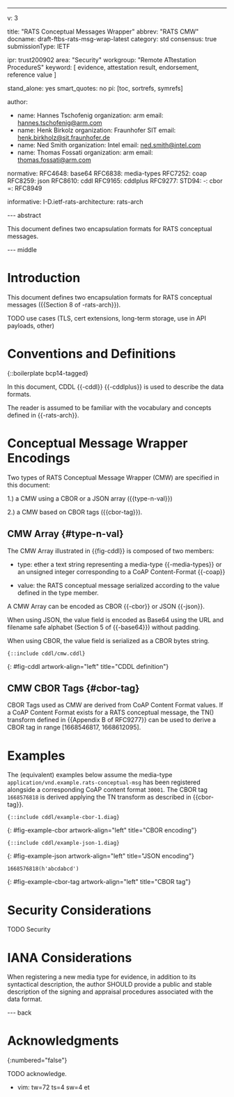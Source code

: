 ---
v: 3

title: "RATS Conceptual Messages Wrapper"
abbrev: "RATS CMW"
docname: draft-ftbs-rats-msg-wrap-latest
category: std
consensus: true
submissionType: IETF

ipr: trust200902
area: "Security"
workgroup: "Remote ATtestation ProcedureS"
keyword: [ evidence, attestation result, endorsement, reference value ]

stand_alone: yes
smart_quotes: no
pi: [toc, sortrefs, symrefs]

author:
 - name: Hannes Tschofenig
   organization: arm
   email: hannes.tschofenig@arm.com
 - name: Henk Birkolz
   organization: Fraunhofer SIT
   email: henk.birkholz@sit.fraunhofer.de
 - name: Ned Smith
   organization: Intel
   email: ned.smith@intel.com
 - name: Thomas Fossati
   organization: arm
   email: thomas.fossati@arm.com

normative:
  RFC4648: base64
  RFC6838: media-types
  RFC7252: coap
  RFC8259: json
  RFC8610: cddl
  RFC9165: cddlplus
  RFC9277:
  STD94:
    -: cbor
    =: RFC8949

informative:
  I-D.ietf-rats-architecture: rats-arch

--- abstract

This document defines two encapsulation formats for RATS conceptual
messages.

--- middle

# Introduction

This document defines two encapsulation formats for RATS conceptual
messages ({{Section 8 of -rats-arch}}).

TODO use cases (TLS, cert extensions, long-term storage, use in API
payloads, other)

# Conventions and Definitions

{::boilerplate bcp14-tagged}

In this document, CDDL {{-cddl}} {{-cddlplus}} is used to describe the
data formats.

The reader is assumed to be familiar with the vocabulary and concepts
defined in {{-rats-arch}}.

# Conceptual Message Wrapper Encodings

Two types of RATS Conceptual Message Wrapper (CMW) are specified in this
document:

1.) a CMW using a CBOR or a JSON array ({{type-n-val}})

2.) a CMW based on CBOR tags ({{cbor-tag}}).

## CMW Array {#type-n-val}

The CMW Array illustrated in {{fig-cddl}} is composed of two members:

* type: ether a text string representing a media-type {{-media-types}} or an
  unsigned integer corresponding to a CoAP Content-Format {{-coap}}

* value: the RATS conceptual message serialized according to the
  value defined in the type member.

A CMW Array can be encoded as CBOR {{-cbor}} or JSON {{-json}}.

When using JSON, the value field is encoded as Base64 using the URL and
filename safe alphabet (Section 5 of {{-base64}}) without padding.

When using CBOR, the value field is serialized as a CBOR bytes string.

~~~ cddl
{::include cddl/cmw.cddl}
~~~
{: #fig-cddl artwork-align="left"
   title="CDDL definition"}

## CMW CBOR Tags {#cbor-tag}

CBOR Tags used as CMW are derived from CoAP Content Format values.
If a CoAP Content Format exists for a RATS conceptual message, the
TN() transform defined in {{Appendix B of RFC9277}} can be used to
derive a CBOR tag in range [1668546817, 1668612095].

# Examples

The (equivalent) examples below assume the media-type
`application/vnd.example.rats-conceptual-msg` has been registered
alongside a corresponding CoAP content format `30001`.  The CBOR tag
`1668576818` is derived applying the TN transform as described in
{{cbor-tag}}.

~~~ cbor-diag
{::include cddl/example-cbor-1.diag}
~~~
{: #fig-example-cbor artwork-align="left"
   title="CBOR encoding"}

~~~ cbor-diag
{::include cddl/example-json-1.diag}
~~~
{: #fig-example-json artwork-align="left"
   title="JSON encoding"}

~~~ cbor-diag
1668576818(h'abcdabcd')
~~~
{: #fig-example-cbor-tag artwork-align="left"
   title="CBOR tag"}

# Security Considerations

TODO Security


# IANA Considerations

When registering a new media type for evidence, in addition to its
syntactical description, the author SHOULD provide a public and stable
description of the signing and appraisal procedures associated with
the data format.

--- back

# Acknowledgments
{:numbered="false"}

TODO acknowledge.

- vim: tw=72 ts=4 sw=4 et
